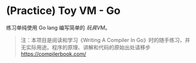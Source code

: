 # (Practice) Toy VM - Go

练习单纯使用 Go lang 编写简单的 _玩具VM_。

> 注：本项目是阅读和学习《Writing A Compiler In Go》时的随手练习，并无实际用途。程序的原理、讲解和代码的原始出处请移步 https://compilerbook.com/